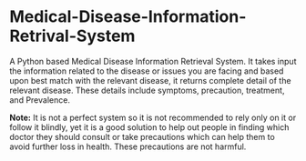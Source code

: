 # Medical-Disease-Information-Retrival-System

A Python based Medical Disease Information Retrieval System. It takes input the information related to the disease or issues you are facing and based upon best match with the relevant disease, it returns complete detail of the relevant disease. These details include symptoms, precaution, treatment, and Prevalence.


**Note:** It is not a perfect system so it is not recommended to rely only on it or follow it blindly, yet it is a good solution to help out people in finding which doctor they should consult or take precautions which can help them to avoid further loss in health. These precautions are not harmful.
